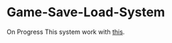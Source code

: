 # Game-Save-Load-System

On Progress
This system work with [this](https://github.com/Egecekic/Unity-Inventory-System).
